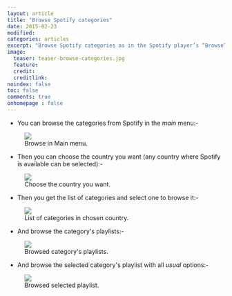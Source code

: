 ```yaml
---
layout: article
title: "Browse Spotify categories"
date: 2015-02-23
modified:
categories: articles
excerpt: "Browse Spotify categories as in the Spotify player’s “Browse” tab."
image:
  teaser: teaser-browse-categories.jpg
  feature:
  credit:
  creditlink:
noindex: false
toc: false
comments: true
onhomepage : false
---
```


* You can browse the categories from Spotify in the *main* menu:-

<figure>
  <img src="{{ site.url }}/images/browse-categories1.jpg"></a>
  <figcaption>Browse in Main menu.</figcaption>
</figure>

* Then you can choose the country you want (any country where Spotify is available can be selected):-

<figure>
  <img src="{{ site.url }}/images/browse-categories2.jpg"></a>
  <figcaption>Choose the country you want.</figcaption>
</figure>

* Then you get the list of categories and select one to browse it:-

<figure>
  <img src="{{ site.url }}/images/browse-categories3.jpg"></a>
  <figcaption>List of categories in chosen country.</figcaption>
</figure>

* And browse the category's playlists:-

<figure>
  <img src="{{ site.url }}/images/browse-categories4.jpg"></a>
  <figcaption>Browsed category's playlists.</figcaption>
</figure>

* And browse the selected category's playlist with all _usual_ options:-

<figure>
  <img src="{{ site.url }}/images/browse-categories5.jpg"></a>
  <figcaption>Browsed selected playlist.</figcaption>
</figure>